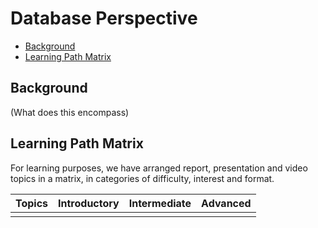 # Database Perspective

- [Background](#background)
- [Learning Path Matrix](#learning-path-matrix)

## Background

(What does this encompass)

## Learning Path Matrix 

For learning purposes, we have arranged report, presentation and video topics in a matrix, in categories of difficulty, interest and format.

| Topics | Introductory | Intermediate | Advanced |
| ------ | :----------: | :----------: | :------: |
|        |              |              |          |

